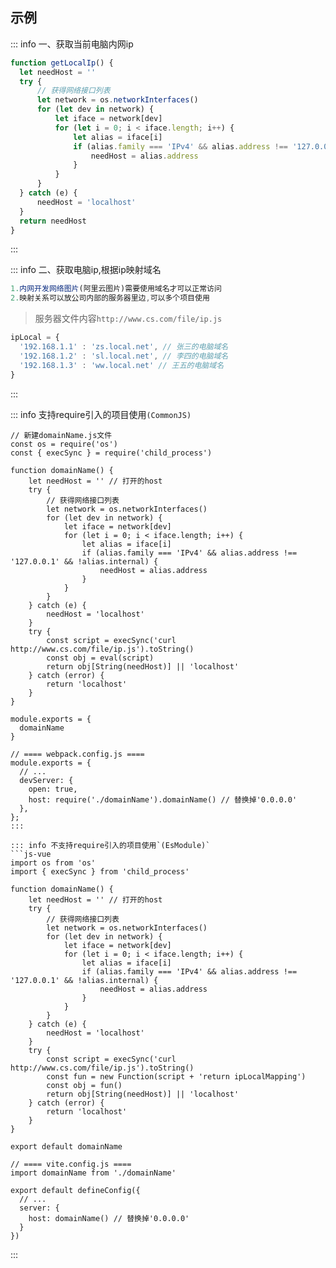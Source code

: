 <c-title title="js获取电脑ip" />

## 示例

::: info 一、获取当前电脑内网ip
```js
function getLocalIp() {
  let needHost = ''
  try {
      // 获得网络接口列表
      let network = os.networkInterfaces()
      for (let dev in network) {
          let iface = network[dev]
          for (let i = 0; i < iface.length; i++) {
              let alias = iface[i]
              if (alias.family === 'IPv4' && alias.address !== '127.0.0.1' && !alias.internal) {
                  needHost = alias.address
              }
          }
      }
  } catch (e) {
      needHost = 'localhost'
  }
  return needHost
}
```
:::


::: info 二、获取电脑ip,根据ip映射域名
```js
1.内网开发网络图片(阿里云图片)需要使用域名才可以正常访问
2.映射关系可以放公司内部的服务器里边,可以多个项目使用
```
> 服务器文件内容`http://www.cs.com/file/ip.js`
```js
ipLocal = {
  '192.168.1.1' : 'zs.local.net', // 张三的电脑域名
  '192.168.1.2' : 'sl.local.net', // 李四的电脑域名
  '192.168.1.3' : 'ww.local.net' // 王五的电脑域名
}
```
:::

::: info 支持require引入的项目使用`(CommonJS)`
```js-vue
// 新建domainName.js文件
const os = require('os')
const { execSync } = require('child_process')

function domainName() {
    let needHost = '' // 打开的host
    try {
        // 获得网络接口列表
        let network = os.networkInterfaces()
        for (let dev in network) {
            let iface = network[dev]
            for (let i = 0; i < iface.length; i++) {
                let alias = iface[i]
                if (alias.family === 'IPv4' && alias.address !== '127.0.0.1' && !alias.internal) {
                    needHost = alias.address
                }
            }
        }
    } catch (e) {
        needHost = 'localhost'
    }
    try {
        const script = execSync('curl http://www.cs.com/file/ip.js').toString()
        const obj = eval(script)
        return obj[String(needHost)] || 'localhost'
    } catch (error) {
        return 'localhost'
    }
}

module.exports = {
  domainName
}

// ==== webpack.config.js ====
module.exports = {
  // ...
  devServer: {
    open: true,
    host: require('./domainName').domainName() // 替换掉'0.0.0.0'
  },
};
:::

::: info 不支持require引入的项目使用`(EsModule)`
```js-vue
import os from 'os'
import { execSync } from 'child_process'

function domainName() {
    let needHost = '' // 打开的host
    try {
        // 获得网络接口列表
        let network = os.networkInterfaces()
        for (let dev in network) {
            let iface = network[dev]
            for (let i = 0; i < iface.length; i++) {
                let alias = iface[i]
                if (alias.family === 'IPv4' && alias.address !== '127.0.0.1' && !alias.internal) {
                    needHost = alias.address
                }
            }
        }
    } catch (e) {
        needHost = 'localhost'
    }
    try {
        const script = execSync('curl http://www.cs.com/file/ip.js').toString()
        const fun = new Function(script + 'return ipLocalMapping')
        const obj = fun()
        return obj[String(needHost)] || 'localhost'
    } catch (error) {
        return 'localhost'
    }
}

export default domainName

// ==== vite.config.js ====
import domainName from './domainName'

export default defineConfig({
  // ...
  server: {
    host: domainName() // 替换掉'0.0.0.0'
  }
})
```
:::
